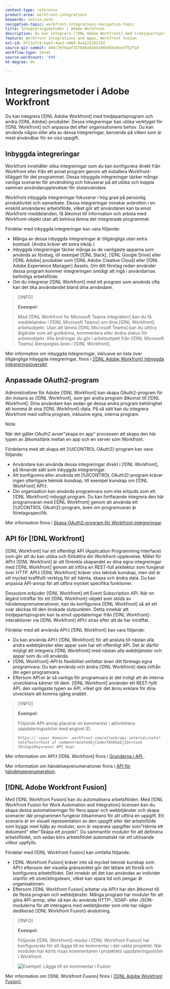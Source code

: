 ```yaml
---
content-type: reference
product-area: workfront-integrations
keywords: native,ootb
navigation-topic: workfront-integrations-navigation-topic
title: Integreringsmetoder i Adobe Workfront
description: Du kan integrera [!DNL Adobe Workfront] med tredjepartsprogram. Dessa integreringar kan utöka verktyget för  [!DNL Workfront]  och anpassa det efter organisationens behov. Du kan använda någon eller alla av dessa integreringar, beroende på vilken som är mest användbar för en viss uppgift.
feature: Workfront Integrations and Apps, Workfront Fusion
exl-id: bf13a7c9-eab3-4ae3-a060-8a422236122d
source-git-commit: 494c7bf8aaf3570d4a01b5e88b85410ee3f52f18
workflow-type: tm+mt
source-wordcount: '949'
ht-degree: 0%

---
```


# Integreringsmetoder i Adobe Workfront

Du kan integrera [!DNL Adobe Workfront] med tredjepartsprogram och andra [!DNL Adobe]-produkter. Dessa integreringar kan utöka verktyget för [!DNL Workfront] och anpassa det efter organisationens behov. Du kan använda någon eller alla av dessa integreringar, beroende på vilken som är mest användbar för en viss uppgift.

## Inbyggda integreringar

Workfront innehåller olika integreringar som du kan konfigurera direkt från Workfront eller från ett annat program genom att installera Workfront-tillägget för det programmet. Dessa inbyggda integreringar täcker många vanliga scenarier för användning och fokuserar på att utöka och koppla samman användarupplevelser för slutanvändare.

Workfront inbyggda integreringar fokuserar i hög grad på personlig produktivitet och samarbete. Dessa integreringar minskar avbrotten i en enskild användares arbetsflöde, vilket gör att användaren kan ta emot Workfront-meddelanden, få åtkomst till information och arbeta med Workfront-objekt utan att behöva lämna det integrerade programmet.

Fördelar med inbyggda integreringar kan vara följande:

* Många av dessa inbyggda integreringar är tillgängliga utan extra kostnad. (Andra kräver ett extra inköp.)
* Inbyggda integreringar täcker många av de vanligaste apparna som används av företag, till exempel [!DNL Slack], [!DNL Google Drive] eller [!DNL Adobe] produkter som [!DNL Adobe Creative Cloud] eller [!DNL Adobe Experience Manager] Assets. Om ditt företag redan använder dessa program kommer integreringen smidigt att ingå i användarnas befintliga arbetsflöde.
* Om du integrerar [!DNL Workfront] med ett program som används ofta kan det öka användandet bland dina användare.

>[!INFO]
>
>**Exempel:**
>
>Med [!DNL Workfront for Microsoft Teams integration] kan du få meddelanden i [!DNL Microsoft Teams] om dina [!DNL Workfront] arbetsobjekt. Utan att lämna [!DNL Microsoft Teams] kan du utföra åtgärder som att godkänna, kommentera eller ändra status för arbetsobjekt. Alla ändringar du gör i arbetsobjekt från [!DNL Microsoft Teams] återspeglas även i [!DNL Workfront].

Mer information om inbyggda integreringar, inklusive en lista över tillgängliga inbyggda integreringar, finns i [[!DNL Adobe Workfront] Inbyggda integreringsöversikt](../workfront-integrations-and-apps/built-in-integrations-non-admin.md).

## Anpassade OAuth2-program

Administratörer för Adobe [!DNL Workfront] kan skapa OAuth2-program för din instans av [!DNL Workfront], som ger andra program åtkomst till [!DNL Workfront]. Dina användare kan sedan ge dessa andra program behörighet att komma åt sina [!DNL Workfront]-data. På så sätt kan du integrera Workfront med valfria program, inklusive egna, interna program.

>[!NOTE]
>
>När det gäller OAuth2 avser&quot;skapa en app&quot; processen att skapa den här typen av åtkomstlänk mellan en app och en server som Workfront.

Fördelarna med att skapa ett [!UICONTROL OAuth2]-program kan vara följande:

* Användare kan använda dessa integreringar direkt i [!DNL Workfront], på liknande sätt som inbyggda integreringar.
* Att konfigurera eller använda ett [!UICONTROL OAuth2]-program kräver ingen ytterligare teknisk kunskap, till exempel kunskap om [!DNL Workfront] API:t.
* Din organisation kan använda programvara som inte erbjuds som ett [!DNL Workfront]-inbyggt program. Du kan fortfarande integrera den här programvaran med [!DNL Workfront] genom att använda ett [!UICONTROL OAuth2]-program, även om programvaran är företagsspecifik.

Mer information finns i [Skapa OAuth2-program för Workfront-integreringar](../administration-and-setup/configure-integrations/create-oauth-application.md).

## API för [!DNL Workfront]

[!DNL Workfront] har ett offentligt API (Application Programming Interface) som gör att du kan utöka och förbättra din Workfront-upplevelse. Målet för API:t [!DNL Workfront] är att förenkla skapandet av dina egna integreringar med [!DNL Workfront] genom att införa en REST-full arkitektur som fungerar över HTTP. API:t [!DNL Workfront] kräver viss teknisk kunskap, men det är ett mycket kraftfullt verktyg för att hämta, skapa och ändra data. Du kan anpassa API-anrop för att utföra mycket specifika funktioner.

Dessutom erbjuder [!DNL Workfront] ett Event Subscription API. När en åtgärd inträffar för ett [!DNL Workfront]-objekt som stöds av händelseprenumerationer, kan du konfigurera [!DNL Workfront] så att ett svar skickas till den önskade slutpunkten. Detta innebär att tredjepartsprogram kan ta emot uppdateringar från [!DNL Workfront]-interaktioner via [!DNL Workfront] API:t strax efter att de har inträffat.

Fördelar med att använda API:t [!DNL Workfront] kan vara följande:

* Du kan använda API:t [!DNL Workfront] för att ansluta till nästan alla andra webbtjänster eller appar som har ett offentligt API. Det är därför möjligt att integrera [!DNL Workfront] med nästan alla webbtjänster och appar som du vill använda.
* [!DNL Workfront]-API:ts flexibilitet omfattar även ditt företags egna programvara. Du kan använda och ändra [!DNL Workfront]-data inifrån din egen programvara.
* Eftersom API:er är så vanliga för programvara är det troligt att de interna utvecklarna känner till dem. [!DNL Workfront] använder ett REST-fyllt API, den vanligaste typen av API, vilket gör det ännu enklare för dina utvecklare att komma igång snabbt.

>[!INFO]
>
>**Exempel:**
>
>Följande API-anrop placerar en kommentar i aktivitetens uppdateringsström med angivet ID.
>
>```
>https://`<your domain>`.workfront.com/attask/api-internal/note?noteText=<text of comment>&noteObjCode=TASK&objID=<task ID>&apiKey=<your API key>
>```

Mer information om API:t [!DNL Workfront] finns i [Grunderna i API ](../wf-api/general/api-basics.md).

Mer information om händelseprenumerationer finns i [API för händelseprenumeration](../wf-api/general/event-subs-api.md).

## [!DNL Adobe Workfront Fusion]

Med [!DNL Workfront Fusion] kan du automatisera arbetsflöden. Med [!DNL Workfront Fusion for Work Automation and Integration]-licensen kan du skapa dessa automatiseringar för flera appar och webbtjänster och skapa scenarier där programmen fungerar tillsammans för att utföra en uppgift. Ett scenario är en visuell representation av den uppgift eller det arbetsflöde som byggs med hjälp av moduler, som är separata uppgifter som&quot;Hämta ett dokument&quot; eller&quot;Skapa ett projekt&quot;. Du sammanför moduler för att definiera arbetsflödet, och sedan körs arbetsflödet automatiskt när ett utlösande villkor uppfylls.

Fördelar med [!DNL Workfront Fusion] kan omfatta följande:

* [!DNL Workfront Fusion] kräver inte så mycket teknisk kunskap som API:t eftersom det visuella gränssnittet gör det lättare att förstå och konfigurera arbetsflödet. Det innebär att det kan användas av individer utanför ett utvecklingsteam, vilket kan spara tid och pengar åt organisationen.
* Eftersom [!DNL Workfront Fusion] arbetar via API:t har den åtkomst till de flesta program och webbtjänster. Många program har moduler för att göra API-anrop, eller så kan du använda HTTP-, SOAP- eller JSON-modulerna för att interagera med webbtjänster som inte har någon dedikerad [!DNL Workfront Fusion]-anslutning.

>[!INFO]
>
>**Exempel:**
>
>Följande [!DNL Workfront]-modul i [!DNL Workfront Fusion] har konfigurerats för att lägga till en kommentar i det valda projektet. När modulen har körts visas kommentaren i projektets uppdateringsström i Workfront.
>
>![Exempel: Lägga till en kommentar i Fusion](assets/fusion-example-comment-350x416.png)

Mer information om [!DNL Workfront Fusion] finns i [[!DNL Adobe Workfront Fusion]](https://experienceleague.adobe.com/en/docs/workfront-fusion/using/home).
